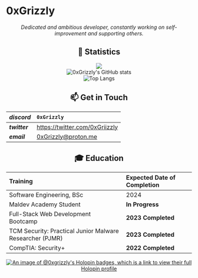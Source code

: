 # 0xGrizzly

<div align="center">

_Dedicated and ambitious developer, constantly working on self-improvement and supporting others._

## 🧮 Statistics


![](https://komarev.com/ghpvc/?username=0xGrizzly&color=blue&style=flat)  
![0xGrizzly's GitHub stats](https://github-readme-stats.vercel.app/api?username=0xGrizzly&show_icons=true&theme=transparent&hide=issues,contribs&hide_border)
<br>
![Top Langs](https://github-readme-stats.vercel.app/api/top-langs/?username=0xGrizzly&layout=compact&theme=transparent)

## 📫 Get in Touch

| **_discord_** | `0xGrizzly`               |
| :------------ | :----------------------------- |
| **_twitter_** | https://twitter.com/0xGriizzly |
| **_email_** | 0xGrizzly@proton.me |

## 🎓 Education

| Training                                                  | Expected Date of Completion |
| :-------------------------------------------------------- | :-------------------------- |
| Software Engineering, BSc                                 | 2024                        |
| Maldev Academy Student                                    | **In Progress**             |
| Full-Stack Web Development Bootcamp                       | **2023 Completed**          |
| TCM Security: Practical Junior Malware Researcher (PJMR)  | **2023 Completed**          |
| CompTIA: Security+                                        | **2022 Completed**          |


[![An image of @0xgrizzly's Holopin badges, which is a link to view their full Holopin profile](https://holopin.me/0xgrizzly)](https://holopin.io/@0xgrizzly)

<!---
GarrettMcGuire54/GarrettMcGuire54 is a ✨ special ✨ repository because its `README.md` (this file) appears on your GitHub profile.
You can click the Preview link to take a look at your changes.
--->

 <div/>
